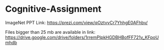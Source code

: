 # Cognitive-Assignment
ImageNet
PPT Link: https://prezi.com/view/qOztvvCr7YhhgE0AFhbv/


Files bigger than 25 mb are available in link:
https://drive.google.com/drive/folders/1rremPlpkHGDBHBofFF721v_KFpoUmhdb
